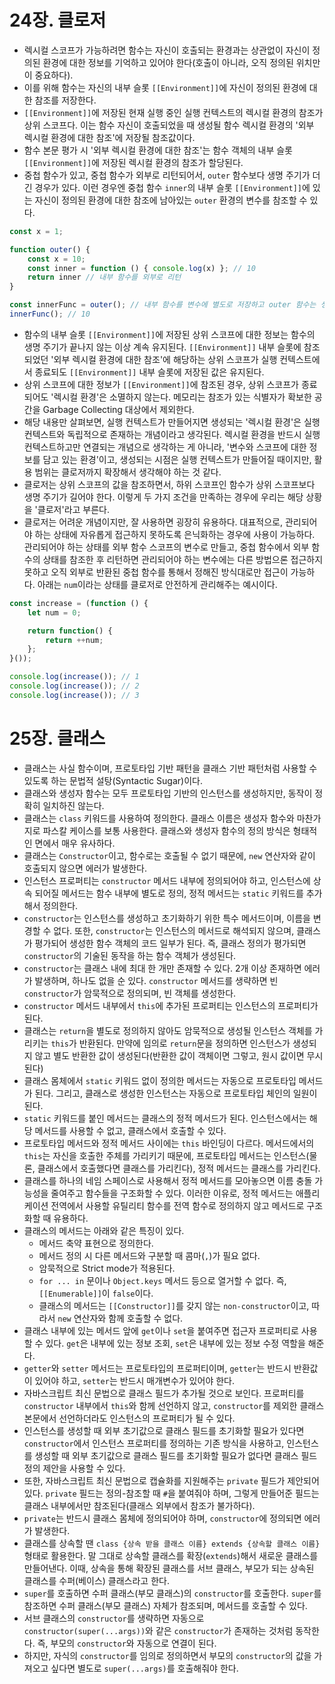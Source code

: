 # 24장. 클로저

- 렉시컬 스코프가 가능하려면 함수는 자신이 호출되는 환경과는 상관없이 자신이 정의된 환경에 대한 정보를 기억하고 있어야 한다(호출이 아니라, 오직 정의된 위치만이 중요하다).
- 이를 위해 함수는 자신의 내부 슬롯 `[[Environment]]`에 자신이 정의된 환경에 대한 참조를 저장한다.
- `[[Environment]]`에 저장된 현재 실행 중인 실행 컨텍스트의 렉시컬 환경의 참조가 상위 스코프다. 이는 함수 자신이 호출되었을 때 생성될 함수 렉시컬 환경의 '외부 렉시컬 환경에 대한 참조'에 저장될 참조값이다.
- 함수 본문 평가 시 '외부 렉시컬 환경에 대한 참조'는 함수 객체의 내부 슬롯 `[[Environment]]`에 저장된 렉시컬 환경의 참조가 할당된다.
- 중첩 함수가 있고, 중첩 함수가 외부로 리턴되어서, `outer` 함수보다 생명 주기가 더 긴 경우가 있다. 이런 경우엔 중첩 함수 `inner`의 내부 슬롯 `[[Environment]]`에 있는 자신이 정의된 환경에 대한 참조에 남아있는 `outer` 환경의 변수를 참조할 수 있다.

```Javascript
const x = 1;

function outer() {
	const x = 10;
	const inner = function () { console.log(x) }; // 10
	return inner // 내부 함수를 외부로 리턴
}

const innerFunc = outer(); // 내부 함수를 변수에 별도로 저장하고 outer 함수는 생명 주기 종료
innerFunc(); // 10
```

- 함수의 내부 슬롯 `[[Environment]]`에 저장된 상위 스코프에 대한 정보는 함수의 생명 주기가 끝나지 않는 이상 계속 유지된다. `[[Environment]]` 내부 슬롯에 참조되었던 '외부 렉시컬 환경에 대한 참조'에 해당하는 상위 스코프가 실행 컨텍스트에서 종료되도 `[[Environment]]` 내부 슬롯에 저장된 값은 유지된다.
- 상위 스코프에 대한 정보가 `[[Environment]]`에 참조된 경우, 상위 스코프가 종료되어도 '렉시컬 환경'은 소멸하지 않는다. 메모리는 참조가 있는 식별자가 확보한 공간을 Garbage Collecting 대상에서 제외한다.
- 해당 내용만 살펴보면, 실행 컨텍스트가 만들어지면 생성되는 '렉시컬 환경'은 실행 컨텍스트와 독립적으로 존재하는 개념이라고 생각된다. 렉시컬 환경을 반드시 실행 컨텍스트하고만 연결되는 개념으로 생각하는 게 아니라, '변수와 스코프에 대한 정보를 담고 있는 환경'이고, 생성되는 시점은 실행 컨텍스트가 만들어질 때이지만, 활용 범위는 클로저까지 확장해서 생각해야 하는 것 같다.
- 클로저는 상위 스코프의 값을 참조하면서, 하위 스코프인 함수가 상위 스코프보다 생명 주기가 길어야 한다. 이렇게 두 가지 조건을 만족하는 경우에 우리는 해당 상황을 '클로저'라고 부른다.
- 클로저는 어려운 개념이지만, 잘 사용하면 굉장히 유용하다. 대표적으로, 관리되어야 하는 상태에 자유롭게 접근하지 못하도록 은닉화하는 경우에 사용이 가능하다. 관리되어야 하는 상태를 외부 함수 스코프의 변수로 만들고, 중첩 함수에서 외부 함수의 상태를 참조한 후 리턴하면 관리되어야 하는 변수에는 다른 방법으론 접근하지 못하고 오직 외부로 반환된 중첩 함수를 통해서 정해진 방식대로만 접근이 가능하다. 아래는 `num`이라는 상태를 클로저로 안전하게 관리해주는 예시이다.

```Javascript
const increase = (function () {
	let num = 0;

	return function() {
		return ++num;
	};
}());

console.log(increase()); // 1
console.log(increase()); // 2
console.log(increase()); // 3
```

# 25장. 클래스

- 클래스는 사실 함수이며, 프로토타입 기반 패턴을 클래스 기반 패턴처럼 사용할 수 있도록 하는 문법적 설탕(Syntactic Sugar)이다.
- 클래스와 생성자 함수는 모두 프로토타입 기반의 인스턴스를 생성하지만, 동작이 정확히 일치하진 않는다.
- 클래스는 `class` 키워드를 사용하여 정의한다. 클래스 이름은 생성자 함수와 마찬가지로 파스칼 케이스를 보통 사용한다. 클래스와 생성자 함수의 정의 방식은 형태적인 면에서 매우 유사하다.
- 클래스는 `Constructor`이고, 함수로는 호출될 수 없기 때문에, `new` 연산자와 같이 호출되지 않으면 에러가 발생한다.
- 인스턴스 프로퍼티는 `constructor` 메서드 내부에 정의되어야 하고, 인스턴스에 상속 되어질 메서드는 함수 내부에 별도로 정의, 정적 메서드는 `static` 키워드를 추가해서 정의한다.
- `constructor`는 인스턴스를 생성하고 초기화하기 위한 특수 메서드이며, 이름을 변경할 수 없다. 또한, `constructor`는 인스턴스의 메서드로 해석되지 않으며, 클래스가 평가되어 생성한 함수 객체의 코드 일부가 된다. 즉, 클래스 정의가 평가되면 `constructor`의 기술된 동작을 하는 함수 객체가 생성된다.
- `constructor`는 클래스 내에 최대 한 개만 존재할 수 있다. 2개 이상 존재하면 에러가 발생하며, 하나도 없을 순 있다. `constructor` 메서드를 생략하면 빈 `constructor`가 암묵적으로 정의되며, 빈 객체를 생성한다.
- `constructor` 메서드 내부에서 `this`에 추가된 프로퍼티는 인스턴스의 프로퍼티가 된다.
- 클래스는 `return`을 별도로 정의하지 않아도 암묵적으로 생성될 인스턴스 객체를 가리키는 `this`가 반환된다. 만약에 임의로 `return`문을 정의하면 인스턴스가 생성되지 않고 별도 반환한 값이 생성된다(반환한 값이 객체이면 그렇고, 원시 값이면 무시된다)
- 클래스 몸체에서 `static` 키워드 없이 정의한 메서드는 자동으로 프로토타입 메서드가 된다. 그리고, 클래스로 생성한 인스턴스는 자동으로 프로토타입 체인의 일원이 된다.
- `static` 키워드를 붙인 메서드는 클래스의 정적 메서드가 된다. 인스턴스에서는 해당 메서드를 사용할 수 없고, 클래스에서 호출할 수 있다.
- 프로토타입 메서드와 정적 메서드 사이에는 `this` 바인딩이 다르다. 메서드에서의 `this`는 자신을 호출한 주체를 가리키기 때문에, 프로토타입 메서드는 인스턴스(물론, 클래스에서 호출했다면 클래스를 가리킨다), 정적 메서드는 클래스를 가리킨다.
- 클래스를 하나의 네임 스페이스로 사용해서 정적 메서드를 모아놓으면 이름 충돌 가능성을 줄여주고 함수들을 구조화할 수 있다. 이러한 이유로, 정적 메서드는 애플리케이션 전역에서 사용할 유틸리티 함수를 전역 함수로 정의하지 않고 메서드로 구조화할 때 유용하다.
- 클래스의 메서드는 아래와 같은 특징이 있다.
  - 메서드 축약 표현으로 정의한다.
  - 메서드 정의 시 다른 메서드와 구분할 때 콤마(`,`)가 필요 없다.
  - 암묵적으로 Strict mode가 적용된다.
  - `for ... in` 문이나 `Object.keys` 메서드 등으로 열거할 수 없다. 즉, `[[Enumerable]]`이 `false`이다.
  - 클래스의 메서드는 `[[Constructor]]`를 갖지 않는 `non-constructor`이고, 따라서 `new` 연산자와 함께 호출할 수 없다.
- 클래스 내부에 있는 메서드 앞에 `get`이나 `set`을 붙여주면 접근자 프로퍼티로 사용할 수 있다. `get`은 내부에 있는 정보 조회, `set`은 내부에 있는 정보 수정 역할을 해준다.
- `getter`와 `setter` 메서드는 프로토타입의 프로퍼티이며, `getter`는 반드시 반환값이 있어야 하고, `setter`는 반드시 매개변수가 있어야 한다.
- 자바스크립트 최신 문법으로 클래스 필드가 추가될 것으로 보인다. 프로퍼티를 `constructor` 내부에서 `this`와 함께 선언하지 않고, `constructor`를 제외한 클래스 본문에서 선언하더라도 인스턴스의 프로퍼티가 될 수 있다.
- 인스턴스를 생성할 때 외부 초기값으로 클래스 필드를 초기화할 필요가 있다면 `constructor`에서 인스턴스 프로퍼티를 정의하는 기존 방식을 사용하고, 인스턴스를 생성할 때 외부 초기값으로 클래스 필드를 초기화할 필요가 없다면 클래스 필드 정의 제안을 사용할 수 있다.
- 또한, 자바스크립트 최신 문법으로 캡슐화를 지원해주는 `private` 필드가 제안되어 있다. `private` 필드는 정의-참조할 때 `#`을 붙여줘야 하며, 그렇게 만들어준 필드는 클래스 내부에서만 참조된다(클래스 외부에서 참조가 불가하다).
- `private`는 반드시 클래스 몸체에 정의되어야 하며, `constructor`에 정의되면 에러가 발생한다.
- 클래스를 상속할 땐 `class {상속 받을 클래스 이름} extends {상속할 클래스 이름}` 형태로 활용한다. 말 그대로 상속할 클래스를 확장(`extends`)해서 새로운 클래스를 만들어낸다. 이때, 상속을 통해 확장된 클래스를 서브 클래스, 부모가 되는 상속된 클래스를 수퍼(베이스) 클래스라고 한다.
- `super`를 호출하면 수퍼 클래스(부모 클래스)의 `constructor`를 호출한다. `super`를 참조하면 수퍼 클래스(부모 클래스) 자체가 참조되며, 메서드를 호출할 수 있다.
- 서브 클래스의 `constructor`를 생략하면 자동으로 `constructor(super(...args))`와 같은 `constructor`가 존재하는 것처럼 동작한다. 즉, 부모의 `constructor`와 자동으로 연결이 된다.
- 하지만, 자식의 `constructor`를 임의로 정의하면서 부모의 `constructor`의 값을 가져오고 싶다면 별도로 `super(...args)`를 호출해줘야 한다.

